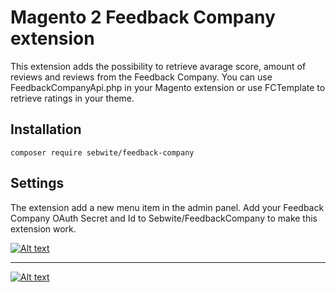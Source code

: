 # Magento 2 Feedback Company extension
This extension adds the possibility to retrieve avarage score, amount of reviews and reviews from the Feedback Company.
You can use FeedbackCompanyApi.php in your Magento extension or use FCTemplate to retrieve ratings in your theme.

## Installation
```composer require sebwite/feedback-company```

## Settings
The extension add a new menu item in the admin panel. Add your Feedback Company OAuth Secret and Id to Sebwite/FeedbackCompany to make this extension work.

[![Alt text](https://www.sebwite.nl/wp-content/uploads/2016/07/Sebwite-The-Feedback-Company-Magento-2-extensie.png "Magento 2 The Feedback Company extension")](https://sebwite.nl)

---
[![Alt text](https://www.sebwite.nl/wp-content/themes/sebwite/assets/images/logo-sebwite.png "Sebwite.nl")](https://sebwite.nl)

